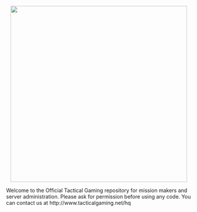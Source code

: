 <p align="center">
    <img src="https://i.imgur.com/FiOox9O.png" width="480">
</p>
Welcome to the Official Tactical Gaming repository for mission makers and server administration. Please ask for permission before using any code. You can contact us at http://www.tacticalgaming.net/hq